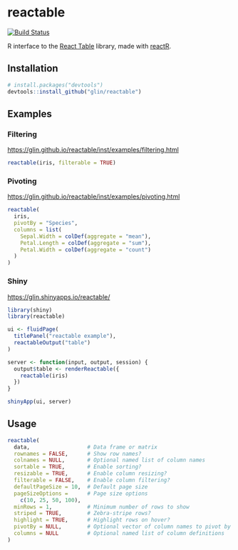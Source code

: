 # reactable

[![Build Status](https://travis-ci.com/glin/reactable.svg?branch=master)](https://travis-ci.com/glin/reactable)

R interface to the [React Table](https://github.com/tannerlinsley/react-table) library,
made with [reactR](https://github.com/react-R/reactR).

## Installation

```r
# install.packages("devtools")
devtools::install_github("glin/reactable")
```

## Examples

### Filtering
https://glin.github.io/reactable/inst/examples/filtering.html

```r
reactable(iris, filterable = TRUE)
```

### Pivoting
https://glin.github.io/reactable/inst/examples/pivoting.html

```r
reactable(
  iris,
  pivotBy = "Species",
  columns = list(
    Sepal.Width = colDef(aggregate = "mean"),
    Petal.Length = colDef(aggregate = "sum"),
    Petal.Width = colDef(aggregate = "count")
  )
)
```

### Shiny
https://glin.shinyapps.io/reactable/

```r
library(shiny)
library(reactable)

ui <- fluidPage(
  titlePanel("reactable example"),
  reactableOutput("table")
)

server <- function(input, output, session) {
  output$table <- renderReactable({
    reactable(iris)
  })
}

shinyApp(ui, server)
```

## Usage
```r
reactable(
  data,                  # Data frame or matrix
  rownames = FALSE,      # Show row names?
  colnames = NULL,       # Optional named list of column names
  sortable = TRUE,       # Enable sorting?
  resizable = TRUE,      # Enable column resizing?
  filterable = FALSE,    # Enable column filtering?
  defaultPageSize = 10,  # Default page size
  pageSizeOptions =      # Page size options
    c(10, 25, 50, 100),  
  minRows = 1,           # Minimum number of rows to show
  striped = TRUE,        # Zebra-stripe rows?
  highlight = TRUE,      # Highlight rows on hover?
  pivotBy = NULL,        # Optional vector of column names to pivot by
  columns = NULL         # Optional named list of column definitions
)
```
